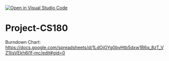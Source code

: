 [![Open in Visual Studio Code](https://classroom.github.com/assets/open-in-vscode-718a45dd9cf7e7f842a935f5ebbe5719a5e09af4491e668f4dbf3b35d5cca122.svg)](https://classroom.github.com/online_ide?assignment_repo_id=10797735&assignment_repo_type=AssignmentRepo)
# Project-CS180

Burndown Chart: https://docs.google.com/spreadsheets/d/1LdOjGYg0byHtb5dxw1B6q_8zT_VZ1IisVEkh6i1f-mc/edit#gid=0
